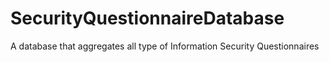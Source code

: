 # SecurityQuestionnaireDatabase
A database that aggregates all type of Information Security Questionnaires 
